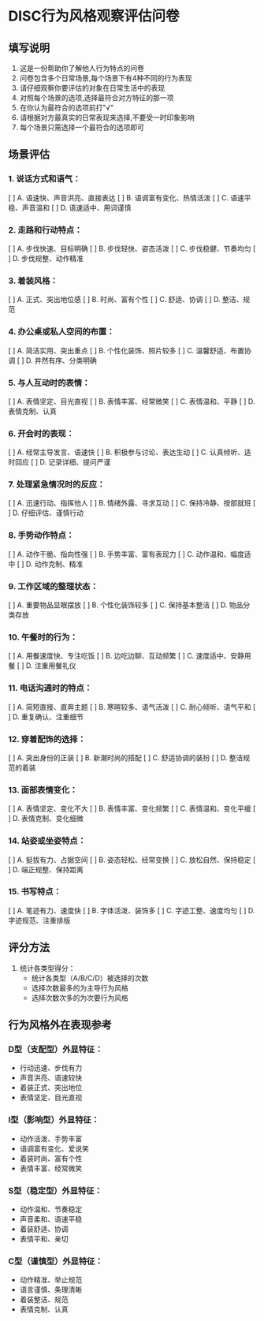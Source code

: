 # DISC行为风格观察评估问卷

## 填写说明
1. 这是一份帮助你了解他人行为特点的问卷
2. 问卷包含多个日常场景,每个场景下有4种不同的行为表现
3. 请仔细观察你要评估的对象在日常生活中的表现
4. 对照每个场景的选项,选择最符合对方特征的那一项
5. 在你认为最符合的选项前打"√"
6. 请根据对方最真实的日常表现来选择,不要受一时印象影响
7. 每个场景只需选择一个最符合的选项即可

## 场景评估

### 1. 说话方式和语气：
[ ] A. 语速快、声音洪亮、直接表达
[ ] B. 语调富有变化、热情活泼
[ ] C. 语速平稳、声音温和
[ ] D. 语速适中、用词谨慎

### 2. 走路和行动特点：
[ ] A. 步伐快速、目标明确
[ ] B. 步伐轻快、姿态活泼
[ ] C. 步伐稳健、节奏均匀
[ ] D. 步伐规整、动作精准

### 3. 着装风格：
[ ] A. 正式、突出地位感
[ ] B. 时尚、富有个性
[ ] C. 舒适、协调
[ ] D. 整洁、规范

### 4. 办公桌或私人空间的布置：
[ ] A. 简洁实用、突出重点
[ ] B. 个性化装饰、照片较多
[ ] C. 温馨舒适、布置协调
[ ] D. 井然有序、分类明确

### 5. 与人互动时的表情：
[ ] A. 表情坚定、目光直视
[ ] B. 表情丰富、经常微笑
[ ] C. 表情温和、平静
[ ] D. 表情克制、认真

### 6. 开会时的表现：
[ ] A. 经常主导发言、语速快
[ ] B. 积极参与讨论、表达生动
[ ] C. 认真倾听、适时回应
[ ] D. 记录详细、提问严谨

### 7. 处理紧急情况时的反应：
[ ] A. 迅速行动、指挥他人
[ ] B. 情绪外露、寻求互动
[ ] C. 保持冷静、按部就班
[ ] D. 仔细评估、谨慎行动

### 8. 手势动作特点：
[ ] A. 动作干脆、指向性强
[ ] B. 手势丰富、富有表现力
[ ] C. 动作温和、幅度适中
[ ] D. 动作克制、精准

### 9. 工作区域的整理状态：
[ ] A. 重要物品显眼摆放
[ ] B. 个性化装饰较多
[ ] C. 保持基本整洁
[ ] D. 物品分类存放

### 10. 午餐时的行为：
[ ] A. 用餐速度快、专注吃饭
[ ] B. 边吃边聊、互动频繁
[ ] C. 速度适中、安静用餐
[ ] D. 注重用餐礼仪

### 11. 电话沟通时的特点：
[ ] A. 简短直接、直奔主题
[ ] B. 寒暄较多、语气活泼
[ ] C. 耐心倾听、语气平和
[ ] D. 重复确认、注重细节

### 12. 穿着配饰的选择：
[ ] A. 突出身份的正装
[ ] B. 新潮时尚的搭配
[ ] C. 舒适协调的装扮
[ ] D. 整洁规范的着装

### 13. 面部表情变化：
[ ] A. 表情坚定、变化不大
[ ] B. 表情丰富、变化频繁
[ ] C. 表情温和、变化平缓
[ ] D. 表情克制、变化细微

### 14. 站姿或坐姿特点：
[ ] A. 挺拔有力、占据空间
[ ] B. 姿态轻松、经常变换
[ ] C. 放松自然、保持稳定
[ ] D. 端正规整、保持距离

### 15. 书写特点：
[ ] A. 笔迹有力、速度快
[ ] B. 字体活泼、装饰多
[ ] C. 字迹工整、速度均匀
[ ] D. 字迹规范、注重排版

## 评分方法

1. 统计各类型得分：
   - 统计各类型（A/B/C/D）被选择的次数
   - 选择次数最多的为主导行为风格
   - 选择次数次多的为次要行为风格

## 行为风格外在表现参考

### D型（支配型）外显特征：
- 行动迅速、步伐有力
- 声音洪亮、语速较快
- 着装正式、突出地位
- 表情坚定、目光直视

### I型（影响型）外显特征：
- 动作活泼、手势丰富
- 语调富有变化、爱说笑
- 着装时尚、富有个性
- 表情丰富、经常微笑

### S型（稳定型）外显特征：
- 动作温和、节奏稳定
- 声音柔和、语速平稳
- 着装舒适、协调
- 表情平和、亲切

### C型（谨慎型）外显特征：
- 动作精准、举止规范
- 语言谨慎、条理清晰
- 着装整洁、规范
- 表情克制、认真
